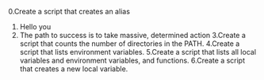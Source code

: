 0.Create a script that creates an alias
1. Hello you
2. The path to success is to take massive, determined action
3.Create a script that counts the number of directories in the PATH.
4.Create a script that lists environment variables.
5.Create a script that lists all local variables and environment variables, and functions.
6.Create a script that creates a new local variable.
